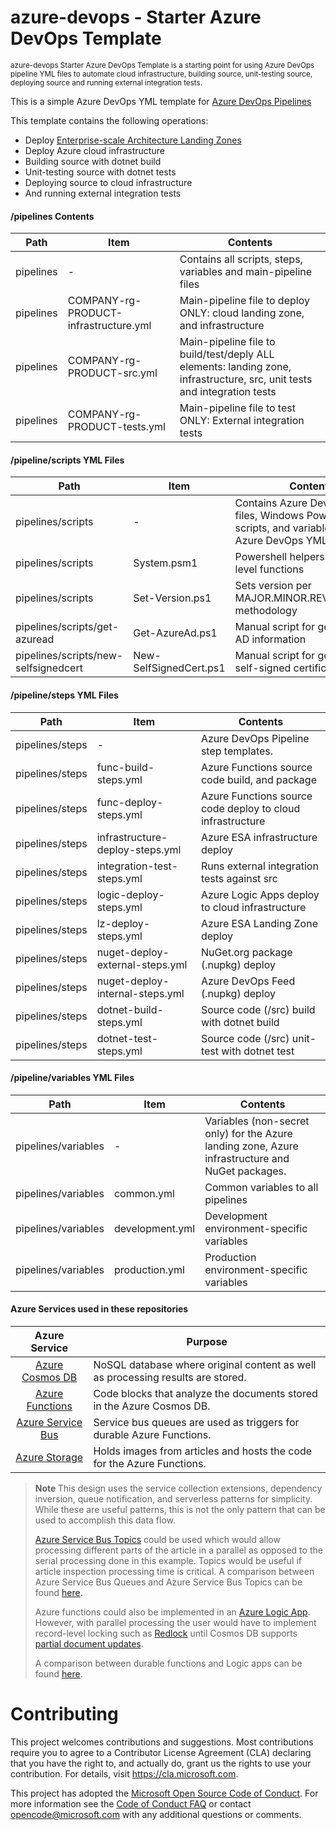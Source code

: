 # azure-devops - Starter Azure DevOps Template
<sup>azure-devops Starter Azure DevOps Template is a starting point for using Azure DevOps pipeline YML files to automate cloud infrastructure, building source, unit-testing source, deploying source and running external integration tests.</sup> <br>

This is a simple Azure DevOps YML template for [Azure DevOps Pipelines](https://docs.microsoft.com/en-us/azure/devops/pipelines/get-started/what-is-azure-pipelines?view=azure-devops)

This template contains the following operations:
* Deploy [Enterprise-scale Architecture Landing Zones](https://docs.microsoft.com/en-us/azure/cloud-adoption-framework/ready/landing-zone/#:~:text=Azure%20landing%20zones%20are%20the%20output%20of%20a,as%20a%20service%20or%20platform%20as%20a%20service.)
* Deploy Azure cloud infrastructure
* Building source with dotnet build
* Unit-testing source with dotnet tests
* Deploying source to cloud infrastructure
* And running external integration tests

#### /pipelines Contents
Path | Item | Contents
--- | --- | ---
pipelines | - | Contains all scripts, steps, variables and main-pipeline files
pipelines | COMPANY-rg-PRODUCT-infrastructure.yml | Main-pipeline file to deploy ONLY: cloud landing zone, and infrastructure
pipelines | COMPANY-rg-PRODUCT-src.yml | Main-pipeline file to build/test/deply ALL elements: landing zone, infrastructure, src, unit tests and integration tests
pipelines | COMPANY-rg-PRODUCT-tests.yml | Main-pipeline file to test ONLY: External integration tests

#### /pipeline/scripts YML Files
Path | Item | Contents
--- | --- | ---
pipelines/scripts | - | Contains Azure DevOps YML files, Windows PowerShell scripts, and variables to support Azure DevOps YML Pipelines.
pipelines/scripts | System.psm1 | Powershell helpers for system-level functions
pipelines/scripts | Set-Version.ps1 | Sets version per MAJOR.MINOR.REVISION.BUILD methodology
pipelines/scripts/get-azuread | Get-AzureAd.ps1 | Manual script for getting Azure AD information
pipelines/scripts/new-selfsignedcert | New-SelfSignedCert.ps1 | Manual script for generating a self-signed certificate

#### /pipeline/steps YML Files
Path | Item | Contents
--- | --- | ---
pipelines/steps | - | Azure DevOps Pipeline step templates.
pipelines/steps | func-build-steps.yml | Azure Functions source code build, and package
pipelines/steps | func-deploy-steps.yml |  Azure Functions source code deploy to cloud infrastructure
pipelines/steps | infrastructure-deploy-steps.yml | Azure ESA infrastructure deploy
pipelines/steps | integration-test-steps.yml | Runs external integration tests against src
pipelines/steps | logic-deploy-steps.yml | Azure Logic Apps deploy to cloud infrastructure
pipelines/steps | lz-deploy-steps.yml | Azure ESA Landing Zone deploy
pipelines/steps | nuget-deploy-external-steps.yml | NuGet.org package (.nupkg) deploy
pipelines/steps | nuget-deploy-internal-steps.yml | Azure DevOps Feed (.nupkg) deploy
pipelines/steps | dotnet-build-steps.yml | Source code (/src) build with dotnet build
pipelines/steps | dotnet-test-steps.yml |  Source code (/src) unit-test with dotnet test

#### /pipeline/variables YML Files
Path | Item | Contents
--- | --- | ---
pipelines/variables | - | Variables (non-secret only) for the Azure landing zone, Azure infrastructure and NuGet packages.
pipelines/variables | common.yml | Common variables to all pipelines
pipelines/variables | development.yml | Development environment-specific variables
pipelines/variables | production.yml | Production environment-specific variables

#### Azure Services used in these repositories
Azure Service | Purpose
:---------------------:| --- 
[Azure Cosmos DB](https://azure.microsoft.com/en-us/services/cosmos-db/)| NoSQL database where original content as well as processing results are stored.
[Azure Functions](https://azure.microsoft.com/en-us/try/app-service/)|Code blocks that analyze the documents stored in the Azure Cosmos DB.
[Azure Service Bus](https://azure.microsoft.com/en-us/services/service-bus/)|Service bus queues are used as triggers for durable Azure Functions.
[Azure Storage](https://azure.microsoft.com/en-us/services/storage/)|Holds images from articles and hosts the code for the Azure Functions.

> <b> Note </b> This design uses the service collection extensions, dependency inversion, queue notification, and serverless patterns for simplicity. While these are useful patterns, this is not the only pattern that can be used to accomplish this data flow.
>
> [Azure Service Bus Topics](https://docs.microsoft.com/en-us/azure/service-bus-messaging/service-bus-dotnet-how-to-use-topics-subscriptions) could be used which would allow processing different parts of the article in a parallel as opposed to the serial processing done in this example. Topics would be useful if article inspection processing time is critical.  A comparison between Azure Service Bus Queues and Azure Service Bus Topics can be found [here](https://docs.microsoft.com/en-us/azure/service-bus-messaging/service-bus-dotnet-how-to-use-topics-subscriptions).
>
>Azure functions could also be implemented in an [Azure Logic App](https://azure.microsoft.com/en-us/services/logic-apps/).  However, with parallel processing the user would have to implement record-level locking such as [Redlock](https://redis.io/topics/distlock) until Cosmos DB supports [partial document updates](https://feedback.azure.com/forums/263030-azure-cosmos-db/suggestions/6693091-be-able-to-do-partial-updates-on-document). 
>
>A comparison between durable functions and Logic apps can be found [here](https://docs.microsoft.com/en-us/azure/azure-functions/functions-compare-logic-apps-ms-flow-webjobs).

# Contributing

This project welcomes contributions and suggestions.  Most contributions require you to agree to a
Contributor License Agreement (CLA) declaring that you have the right to, and actually do, grant us
the rights to use your contribution. For details, visit https://cla.microsoft.com.

This project has adopted the [Microsoft Open Source Code of Conduct](https://opensource.microsoft.com/codeofconduct/).
For more information see the [Code of Conduct FAQ](https://opensource.microsoft.com/codeofconduct/faq/) or
contact [opencode@microsoft.com](mailto:opencode@microsoft.com) with any additional questions or comments.